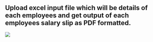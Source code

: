 
## Upload excel input file which will be details of each employees and get output of each employees salary slip as PDF formatted.

![](salary_image.jpg)

